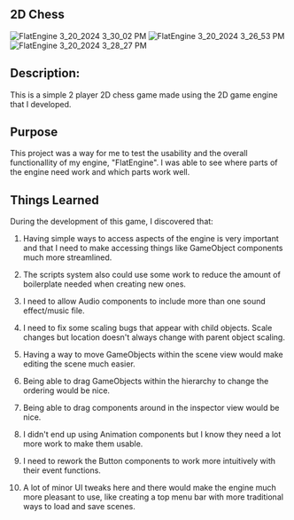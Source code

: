 ## 2D Chess

![FlatEngine 3_20_2024 3_30_02 PM](https://github.com/DillonKyleDev/2D-Chess/assets/82423961/65e31bbb-5698-4622-a9f9-3fa5d4d7fea1)
![FlatEngine 3_20_2024 3_26_53 PM](https://github.com/DillonKyleDev/2D-Chess/assets/82423961/0641a078-7379-4954-b067-46ec2903d8ae)
![FlatEngine 3_20_2024 3_28_27 PM](https://github.com/DillonKyleDev/2D-Chess/assets/82423961/42a2cfe0-bce6-47d9-be3e-59dd13ba5313)


## Description:

This is a simple 2 player 2D chess game made using the 2D game engine that I developed.

## Purpose

This project was a way for me to test the usability and the overall functionallity of my engine, "FlatEngine".  I was able to see where parts of the engine need work and which parts work well.

## Things Learned

During the development of this game, I discovered that:

1. Having simple ways to access aspects of the engine is very important and that I need to make accessing things like GameObject components much more streamlined.

2. The scripts system also could use some work to reduce the amount of boilerplate needed when creating new ones.

3. I need to allow Audio components to include more than one sound effect/music file.

4. I need to fix some scaling bugs that appear with child objects.  Scale changes but location doesn't always change with parent object scaling.

5. Having a way to move GameObjects within the scene view would make editing the scene much easier.

6. Being able to drag GameObjects within the hierarchy to change the ordering would be nice.

7. Being able to drag components around in the inspector view would be nice.

8. I didn't end up using Animation components but I know they need a lot more work to make them usable.

9. I need to rework the Button components to work more intuitively with their event functions.

10. A lot of minor UI tweaks here and there would make the engine much more pleasant to use, like creating a top menu bar with more traditional ways to load and save scenes.
